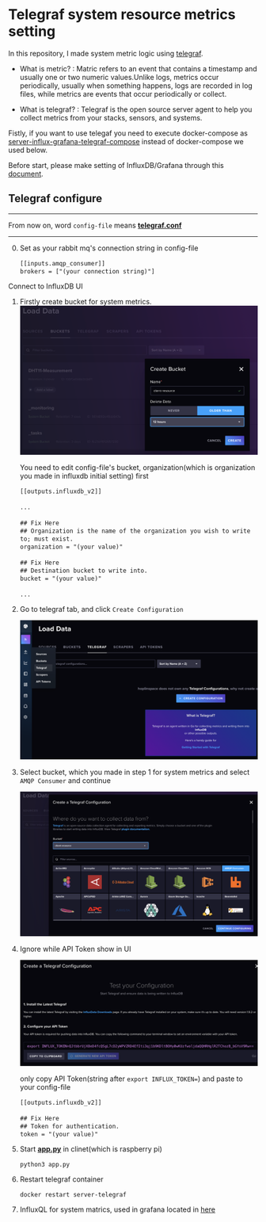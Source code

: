 # Telegraf system resource metrics setting

In this repository, I made system metric logic using [telegraf](https://github.com/influxdata/telegraf).

- What is metric? : Matric refers to an event that contains a timestamp and usually one or two numeric values.Unlike logs, metrics occur periodically, usually when something happens, logs are recorded in log files, while metrics are events that occur periodically or collect.

- What is telegraf? : Telegraf is the open source server agent to help you collect metrics from your stacks, sensors, and systems.

Fistly, if you want to use telegaf you need to execute docker-compose as [server-influx-grafana-telegraf-compose](./server-influx-grafana-telegraf-compose/docker-compose.yaml) instead of docker-compose we used below.

Before start, please make setting of InfluxDB/Grafana through this [document](influx-grafana-setting.md).

## Telegraf configure

---

From now on, word `config-file` means **[telegraf.conf](../server-influx-grafana-telegraf-compose/telegraf/telegraf.conf)**

---

0. Set as your rabbit mq's connection string in config-file
   ```
   [[inputs.amqp_consumer]]
   brokers = ["(your connection string)"]
   ```

Connect to InfluxDB UI

1. Firstly create bucket for system metrics.
   ![img](../img/telegraf-bucket.png)

   You need to edit config-file's bucket, organization(which is organization you made in influxdb initial setting) first

   ```
   [[outputs.influxdb_v2]]

   ...

   ## Fix Here
   ## Organization is the name of the organization you wish to write to; must exist.
   organization = "(your value)"

   ## Fix Here
   ## Destination bucket to write into.
   bucket = "(your value)"

   ...
   ```

2. Go to telegraf tab, and click `Create Configuration`

   ![img](../img/telegraf-create.png)

3. Select bucket, which you made in step 1 for system metrics and select `AMQP Consumer` and continue

   ![img](../img/telegraf-select.png)

4. Ignore while API Token show in UI

   ![img](../img/telegraf-token.png)

   only copy API Token(string after `export INFLUX_TOKEN=`) and paste to your config-file

   ```
   [[outputs.influxdb_v2]]

   ## Fix Here
   ## Token for authentication.
   token = "(your value)"
   ```

5. Start **[app.py](../client-resource-publisher/)** in clinet(which is raspberry pi)

   ```
   python3 app.py
   ```

6. Restart telegraf container

   ```
   docker restart server-telegraf
   ```

7. InfluxQL for system matrics, used in grafana located in [here](../server-influx-grafana-telegraf-compose/grafana/)
